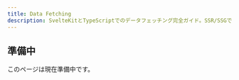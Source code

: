 ```yaml
---
title: Data Fetching
description: SvelteKitとTypeScriptでのデータフェッチング完全ガイド。SSR/SSGでのload関数、APIルート、非同期データ取得、エラーハンドリングの実装パターンを解説
---
```


## 準備中

このページは現在準備中です。
